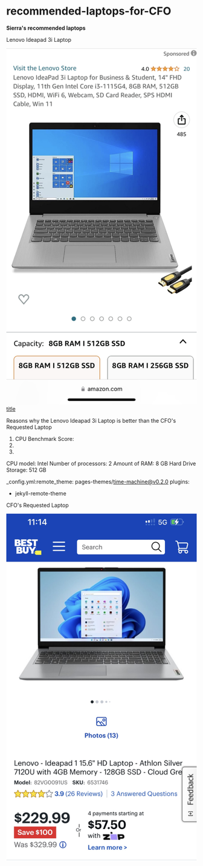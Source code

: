 # recommended-laptops-for-CFO

**Sierra's recommended laptops** 

Lenovo Ideapad 3i Laptop

![alt text](Computer.JPG)
[title](https://www.amazon.com/Lenovo-IdeaPad-Business-Student-i3-1115G4/dp/B0BSR6N4WY/ref=sr_1_2_sspa?crid=31ZBEMBLDQUC1&keywords=lenovo%2Blaptop&qid=1689560155&refinements=p_n_feature_thirty-three_browse-bin%3A23720419011&rnid=23720416011&s=pc&sprefix=lenovo%2B%2Caps%2C196&sr=1-2-spons&sp_csd=d2lkZ2V0TmFtZT1zcF9hdGY&th=1)

Reasons why the Lenovo Ideapad 3i Laptop is better than the CFO's Requested Laptop
1. CPU Benchmark Score: 
2.
3.

CPU model: Intel
Number of processors: 2
Amount of RAM: 8 GB
Hard Drive Storage: 512 GB

_config.yml:remote_theme: pages-themes/time-machine@v0.2.0
plugins:
- jekyll-remote-theme


CFO's Requested Laptop

![alt text](BestBuy.JPG)

